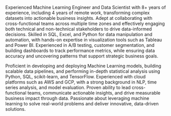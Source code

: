 Experienced Machine Learning Engineer and Data Scientist with 8+ years of experience, including 4 years of remote work, transforming complex datasets into actionable business insights. Adept at collaborating with cross-functional teams across multiple time zones and effectively engaging both technical and non-technical stakeholders to drive data-informed decisions. Skilled in SQL, Excel, and Python for data manipulation and automation, with hands-on expertise in visualization tools such as Tableau and Power BI. Experienced in A/B testing, customer segmentation, and building dashboards to track performance metrics, while ensuring data accuracy and uncovering patterns that support strategic business goals.



Proficient in developing and deploying Machine Learning models, building scalable data pipelines, and performing in-depth statistical analysis using Python, SQL, scikit-learn, and TensorFlow. Experienced with cloud platforms such as AWS and GCP, with a strong background in NLP, time series analysis, and model evaluation. Proven ability to lead cross-functional teams, communicate actionable insights, and drive measurable business impact through data. Passionate about leveraging machine learning to solve real-world problems and deliver innovative, data-driven solutions.


<!---
Dawit-1621/Dawit-1621 is a ✨ special ✨ repository because its `README.md` (this file) appears on your GitHub profile.
You can click the Preview link to take a look at your changes.
--->

